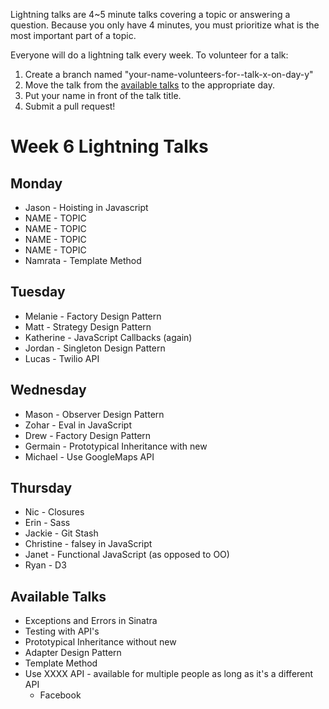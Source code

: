 Lightning talks are 4~5 minute talks covering a topic or answering a question.
Because you only have 4 minutes, you must prioritize what is the most important
part of a topic.

Everyone will do a lightning talk every week. To volunteer for a talk:

1. Create a branch named "your-name-volunteers-for--talk-x-on-day-y"
2. Move the talk from the [available talks](#availabl-talks) to the appropriate
   day.
3. Put your name in front of the talk title.
4. Submit a pull request!

# Week 6 Lightning Talks

## Monday

* Jason - Hoisting in Javascript
* NAME - TOPIC
* NAME - TOPIC
* NAME - TOPIC
* NAME - TOPIC
* Namrata - Template Method

## Tuesday

* Melanie - Factory Design Pattern
* Matt - Strategy Design Pattern
* Katherine - JavaScript Callbacks (again)
* Jordan - Singleton Design Pattern
* Lucas - Twilio API


## Wednesday

* Mason - Observer Design Pattern  
* Zohar - Eval in JavaScript
* Drew - Factory Design Pattern
* Germain - Prototypical Inheritance with new
* Michael - Use GoogleMaps API

## Thursday

* Nic -  Closures  
* Erin - Sass
* Jackie - Git Stash
* Christine - falsey in JavaScript
* Janet - Functional JavaScript (as opposed to OO)
* Ryan - D3


## Available Talks
  *  Exceptions and Errors in Sinatra  
  * Testing with API's  
  * Prototypical Inheritance without new
  * Adapter Design Pattern
  * Template Method
  * Use XXXX API - available for multiple people as long as it's a different API
    * Facebook


